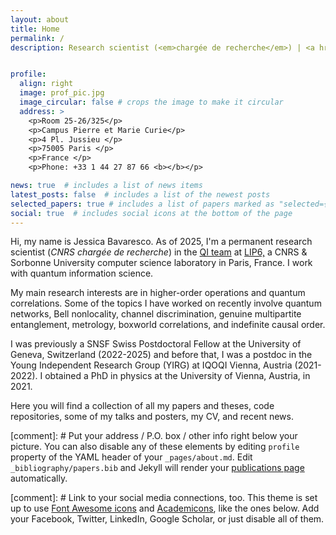 ```yaml
---
layout: about
title: Home
permalink: /
description: Research scientist (<em>chargée de recherche</em>) | <a href='https://qi.lip6.fr'>Quantum Information Team</a>, <a href='https://www.lip6.fr/jessica.bavaresco'>LIP6</a> | CNRS & Sorbonne University | Paris, France <br>


profile:
  align: right
  image: prof_pic.jpg
  image_circular: false # crops the image to make it circular
  address: >
    <p>Room 25-26/325</p>
    <p>Campus Pierre et Marie Curie</p>
    <p>4 Pl. Jussieu </p>
    <p>75005 Paris </p>
    <p>France </p>
    <p>Phone: +33 1 44 27 87 66 <b></b></p>

news: true  # includes a list of news items
latest_posts: false  # includes a list of the newest posts
selected_papers: true # includes a list of papers marked as "selected={true}"
social: true  # includes social icons at the bottom of the page
---
```


Hi, my name is Jessica Bavaresco. As of 2025, I'm a permanent research scientist (<em>CNRS chargée de recherche</em>) in the <a href='https://qi.lip6.fr'>QI team</a> at <a href='https://www.lip6.fr/jessica.bavaresco'>LIP6,</a> a CNRS & Sorbonne University computer science laboratory in Paris, France. I work with quantum information science.

My main research interests are in higher-order operations and quantum correlations. Some of the topics I have worked on recently involve quantum networks, Bell nonlocality, channel discrimination, genuine multipartite entanglement, metrology, boxworld correlations, and indefinite causal order.

I was previously a SNSF Swiss Postdoctoral Fellow at the University of Geneva, Switzerland (2022-2025) and before that, I was a postdoc in the Young Independent Research Group (YIRG) at IQOQI Vienna, Austria (2021-2022). I obtained a PhD in physics at the University of Vienna, Austria, in 2021. 

Here you will find a collection of all my papers and theses, code repositories, some of my talks and posters, my CV, and recent news.

[comment]: # Put your address / P.O. box / other info right below your picture. You can also disable any of these elements by editing `profile` property of the YAML header of your `_pages/about.md`. Edit `_bibliography/papers.bib` and Jekyll will render your [publications page](/al-folio/publications/) automatically.

[comment]: # Link to your social media connections, too. This theme is set up to use [Font Awesome icons](http://fortawesome.github.io/Font-Awesome/) and [Academicons](https://jpswalsh.github.io/academicons/), like the ones below. Add your Facebook, Twitter, LinkedIn, Google Scholar, or just disable all of them.
